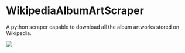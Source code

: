 # WikipediaAlbumArtScraper

A python scraper capable to download all the album artworks stored on Wikipedia.

![](https://i.imgur.com/VxHQxWs.jpg)